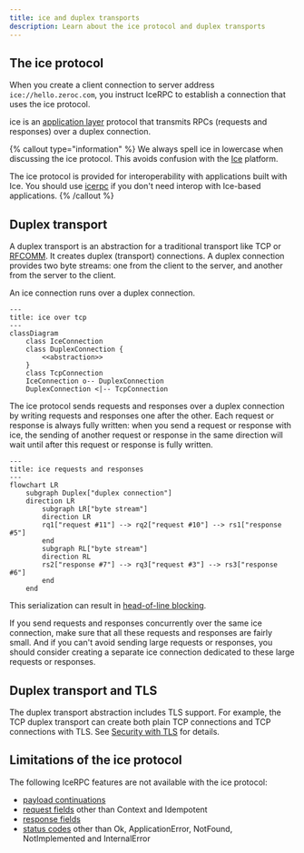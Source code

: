 ```yaml
---
title: ice and duplex transports
description: Learn about the ice protocol and duplex transports
---
```


## The ice protocol

When you create a client connection to server address `ice://hello.zeroc.com`, you instruct IceRPC to establish a
connection that uses the ice protocol.

ice is an [application layer](https://en.wikipedia.org/wiki/Application_layer) protocol that transmits RPCs (requests
and responses) over a duplex connection.

{% callout type="information" %}
We always spell ice in lowercase when discussing the ice protocol. This avoids confusion with the
[Ice](https://github.com/zeroc-ice/ice) platform.

The ice protocol is provided for interoperability with applications built with Ice. You should use
[icerpc](ice-multiplexed-transports) if you don't need interop with Ice-based applications.
{% /callout %}

## Duplex transport

A duplex transport is an abstraction for a traditional transport like TCP or
[RFCOMM](https://en.wikipedia.org/wiki/List_of_Bluetooth_protocols#Radio_frequency_communication_(RFCOMM)). It creates
duplex (transport) connections. A duplex connection provides two byte streams: one from the client to the server, and
another from the server to the client.

An ice connection runs over a duplex connection.

```mermaid
---
title: ice over tcp
---
classDiagram
    class IceConnection
    class DuplexConnection {
        <<abstraction>>
    }
    class TcpConnection
    IceConnection o-- DuplexConnection
    DuplexConnection <|-- TcpConnection
```

The ice protocol sends requests and responses over a duplex connection by writing requests and responses one after
the other. Each request or response is always fully written: when you send a request or response with ice, the sending
of another request or response in the same direction will wait until after this request or response is fully written.

```mermaid
---
title: ice requests and responses
---
flowchart LR
    subgraph Duplex["duplex connection"]
    direction LR
        subgraph LR["byte stream"]
        direction LR
        rq1["request #11"] --> rq2["request #10"] --> rs1["response #5"]
        end
        subgraph RL["byte stream"]
        direction RL
        rs2["response #7"] --> rq3["request #3"] --> rs3["response #6"]
        end
    end
```

This serialization can result in [head-of-line blocking](https://en.wikipedia.org/wiki/Head-of-line_blocking).

If you send requests and responses concurrently over the same ice connection, make sure that all these requests and
responses are fairly small. And if you can't avoid sending large requests or responses, you should consider creating a
separate ice connection dedicated to these large requests or responses.

## Duplex transport and TLS

The duplex transport abstraction includes TLS support. For example, the TCP duplex transport can create both plain TCP
connections and TCP connections with TLS. See [Security with TLS](../connection/security-with-tls) for details.

## Limitations of the ice protocol

The following IceRPC features are not available with the ice protocol:

- [payload continuations](../invocation/invocation-pipeline#payload-and-payload-continuation)
- [request fields](../invocation/outgoing-request#request-fields) other than Context and Idempotent
- [response fields](../invocation/incoming-response#response-fields)
- [status codes](../invocation/incoming-response#status-code) other than Ok, ApplicationError, NotFound, NotImplemented
and InternalError
